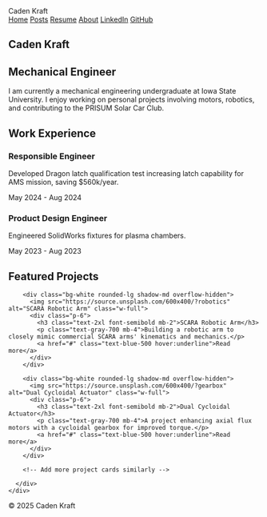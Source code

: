 <!DOCTYPE html>
<html lang="en">
<head>
  <meta charset="UTF-8">
  <meta name="viewport" content="width=device-width, initial-scale=1">
  <title>Caden Kraft</title>
  <script src="https://cdn.tailwindcss.com"></script>
  <link href="https://fonts.googleapis.com/css2?family=Inter:wght@400;700&display=swap" rel="stylesheet">
  <style>
    body {
      font-family: 'Inter', sans-serif;
    }
  </style>
</head>
<body class="bg-gray-50 text-gray-900">

  <!-- Navbar -->
  <nav class="bg-white shadow-md">
    <div class="max-w-7xl mx-auto px-4 py-4 flex justify-between items-center">
      <div class="text-2xl font-bold">Caden Kraft</div>
      <div class="flex space-x-6">
        <a href="#" class="hover:underline">Home</a>
        <a href="#" class="hover:underline">Posts</a>
        <a href="#" class="hover:underline">Resume</a>
        <a href="#" class="hover:underline">About</a>
        <a href="https://www.linkedin.com" class="hover:underline" target="_blank">LinkedIn</a>
        <a href="https://github.com" class="hover:underline" target="_blank">GitHub</a>
      </div>
    </div>
  </nav>

  <!-- Hero Section -->
  <section class="text-center py-16">
    <h1 class="text-4xl font-bold mb-4">Caden Kraft</h1>
    <h2 class="text-2xl text-gray-600 mb-6">Mechanical Engineer</h2>
    <p class="max-w-2xl mx-auto text-gray-700">
      I am currently a mechanical engineering undergraduate at Iowa State University. I enjoy working on personal projects involving motors, robotics, and contributing to the PRISUM Solar Car Club.
    </p>
  </section>

  <!-- Work Experience -->
  <section class="max-w-5xl mx-auto py-16 px-4">
    <h2 class="text-3xl font-bold mb-8">Work Experience</h2>
    <div class="space-y-8">
      <div class="bg-white p-6 rounded-lg shadow">
        <h3 class="text-xl font-semibold">Responsible Engineer</h3>
        <p class="text-gray-600 mt-2">Developed Dragon latch qualification test increasing latch capability for AMS mission, saving $560k/year.</p>
        <p class="text-sm text-gray-400 mt-1">May 2024 - Aug 2024</p>
      </div>
      <div class="bg-white p-6 rounded-lg shadow">
        <h3 class="text-xl font-semibold">Product Design Engineer</h3>
        <p class="text-gray-600 mt-2">Engineered SolidWorks fixtures for plasma chambers.</p>
        <p class="text-sm text-gray-400 mt-1">May 2023 - Aug 2023</p>
      </div>
      <!-- Add more entries similarly -->
    </div>
  </section>

  <!-- Featured Projects -->
  <section class="bg-gray-100 py-16">
    <div class="max-w-6xl mx-auto px-4">
      <h2 class="text-3xl font-bold mb-8 text-center">Featured Projects</h2>
      <div class="grid md:grid-cols-2 gap-8">
        
        <div class="bg-white rounded-lg shadow-md overflow-hidden">
          <img src="https://source.unsplash.com/600x400/?robotics" alt="SCARA Robotic Arm" class="w-full">
          <div class="p-6">
            <h3 class="text-2xl font-semibold mb-2">SCARA Robotic Arm</h3>
            <p class="text-gray-700 mb-4">Building a robotic arm to closely mimic commercial SCARA arms' kinematics and mechanics.</p>
            <a href="#" class="text-blue-500 hover:underline">Read more</a>
          </div>
        </div>

        <div class="bg-white rounded-lg shadow-md overflow-hidden">
          <img src="https://source.unsplash.com/600x400/?gearbox" alt="Dual Cycloidal Actuator" class="w-full">
          <div class="p-6">
            <h3 class="text-2xl font-semibold mb-2">Dual Cycloidal Actuator</h3>
            <p class="text-gray-700 mb-4">A project enhancing axial flux motors with a cycloidal gearbox for improved torque.</p>
            <a href="#" class="text-blue-500 hover:underline">Read more</a>
          </div>
        </div>

        <!-- Add more project cards similarly -->

      </div>
    </div>
  </section>

  <!-- Footer -->
  <footer class="text-center py-8 text-gray-500 text-sm">
    © 2025 Caden Kraft
  </footer>

</body>
</html>
